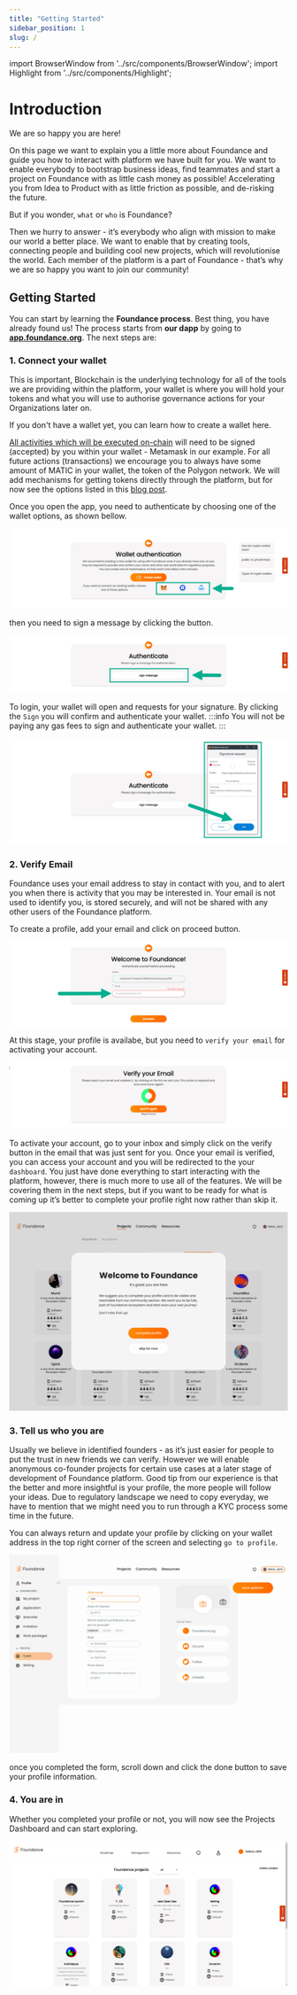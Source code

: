 ```yaml
---
title: "Getting Started"
sidebar_position: 1
slug: /
---
```


import BrowserWindow from '../src/components/BrowserWindow';
import Highlight from '../src/components/Highlight';

# Introduction

We are so happy you are here!

On this page we want to explain you a little more about Foundance and guide you how to interact with platform we have built for you. We want to enable everybody to bootstrap business ideas, find teammates and start a project on Foundance with as little cash money as possible! Accelerating you from Idea to Product with as little friction as possible, and de-risking the future.

But if you wonder, `what` or `who` is Foundance?

Then we hurry to answer - it’s everybody who align with mission to make our world a better place. We want to enable that by creating tools, connecting people and building cool new projects, which will revolutionise the world. Each member of the platform is a part of Foundance - that’s why we are so happy you want to join our community!

## Getting Started

You can start by learning the **Foundance process**.
Best thing, you have already found us!
The process starts from **our dapp** by going to **[app.foundance.org](https://app.foundance.org)**. The next steps are:

### 1. Connect your wallet

This is important, Blockchain is the underlying technology for all of the tools we are providing within the platform, your wallet is where you will hold your tokens and what you will use to authorise governance actions for your Organizations later on.

If you don't have a wallet yet, you can <Highlight url="https://myterablock.medium.com/how-to-create-or-import-a-metamask-wallet-a551fc2f5a6b" color="#FF7900">learn how to create a wallet here</Highlight>.

[All activities which will be executed on-chain](https://learn.bybit.com/blockchain/off-chain-vs-on-chain-transactions/) will need to be signed (accepted) by you within your wallet - Metamask in our example. For all future actions (transactions) we encourage you to always have some amount of MATIC in your wallet, the token of the Polygon network. We will add mechanisms for getting tokens directly through the platform, but for now see the options listed in this [blog post](https://medium.com/prepo/setting-up-metamask-and-getting-eth-matic-on-polygon-step-by-step-guide-fd55147a0f05).

Once you open the app, you need to authenticate by choosing one of the wallet options, as shown bellow.
<BrowserWindow url="https://app.foundance.org">

![Connecting Wallet](/img/1-connect-wallet.jpg "Wallet Authentication")
</BrowserWindow>

then you need to <Highlight color="#F6F5F5" textColor="black">sign a message</Highlight> by clicking the button.
<BrowserWindow url="https://app.foundance.org/authentication/sign-message">

![Authenticate with Message](/img/1-sign-a-message.jpg "Authenticate with Message")
</BrowserWindow>

To login, your wallet will open and requests for your signature. By clicking the `Sign` you will confirm and authenticate your wallet.
:::info
You will not be paying any gas fees to sign and authenticate your wallet.
:::

<BrowserWindow url="https://app.foundance.org/authentication/sign-message">

![Sign the wallet message](/img/1-signature-request.jpg "Sign the message in wallet")
</BrowserWindow>

### 2. Verify Email

Foundance uses your email address to stay in contact with you, and to alert you when there is activity that you may be interested in. Your email is not used to identify you, is stored securely, and will not be shared with any other users of the Foundance platform.

To create a profile, add your email and click on <Highlight color="#F6F5F5" textColor="black">proceed</Highlight> button.
<BrowserWindow url="https://app.foundance.org/authentication/create-profile">

![Create a profile](/img/2-complete-info-email.jpg "Create a profile")
</BrowserWindow>

At this stage, your profile is availabe, but you need to `verify your email` for activating your account.

<BrowserWindow url="https://app.foundance.org/authentication/verify-email">

![Verify email](/img/2-complete-info-verify-email.jpg "Verify email")
</BrowserWindow>

To activate your account, go to your inbox and simply click on the <Highlight>verify</Highlight> button in the email that was just sent for you. Once your email is verified, you can access your account and you will be redirected to the your `dashboard`. You just have done everything to start interacting with the platform, however, there is much more to use all of the features. We will be covering them in the next steps, but if you want to be ready for what is coming up it’s better to complete your profile right now rather than skip it.

<BrowserWindow url="https://app.foundance.org/dashboard">

![Complete Profile](/img/2-complete-profile.png "Complete Profile")
</BrowserWindow>

### 3. Tell us who you are

Usually we believe in identified founders - as it’s just easier for people to put the trust in new friends we can verify. However we will enable anonymous co-founder projects for certain use cases at a later stage of development of Foundance platform. Good tip from our experience is that the better and more insightful is your profile, the more people will follow your ideas. Due to regulatory landscape we need to copy everyday, we have to mention that we might need you to run through a KYC process some time in the future.

You can always return and update your profile by clicking on your wallet address in the top right corner of the screen and selecting `go to profile`.

<BrowserWindow url="https://app.foundance.org/dashboard/account/profile/edit">

![Complete Profile](/img/2-complete-profile-info.png "Complete Profile")
</BrowserWindow>

once you completed the form, scroll down and click the <Highlight>done</Highlight> button to save your profile information.

### 4. You are in

Whether you completed your profile or not, you will now see the Projects Dashboard and can start exploring.

<BrowserWindow url="https://app.foundance.org/dashboard">

![Project Dashbard](/img/2-account-created.jpg "Project Dashboard")
</BrowserWindow>
